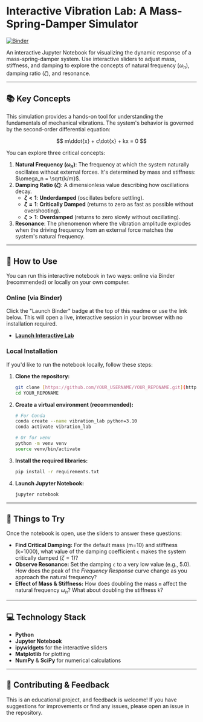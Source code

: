 # Interactive Vibration Lab: A Mass-Spring-Damper Simulator

[![Binder](https://mybinder.org/badge_logo.svg)](https://mybinder.org/v2/gh/jameslehoux/Natural_Frequency_and_Resonance/HEAD)

An interactive Jupyter Notebook for visualizing the dynamic response of a mass-spring-damper system. Use interactive sliders to adjust mass, stiffness, and damping to explore the concepts of natural frequency ($\omega_n$), damping ratio ($\zeta$), and resonance.


---

## 📚 Key Concepts

This simulation provides a hands-on tool for understanding the fundamentals of mechanical vibrations. The system's behavior is governed by the second-order differential equation:

$$ m\ddot{x} + c\dot{x} + kx = 0 $$

You can explore three critical concepts:

1.  **Natural Frequency ($\omega_n$)**: The frequency at which the system naturally oscillates without external forces. It's determined by mass and stiffness: $\omega_n = \sqrt{k/m}$.
2.  **Damping Ratio ($\zeta$)**: A dimensionless value describing how oscillations decay.
    * **$\zeta < 1$**: **Underdamped** (oscillates before settling).
    * **$\zeta = 1$**: **Critically Damped** (returns to zero as fast as possible without overshooting).
    * **$\zeta > 1$**: **Overdamped** (returns to zero slowly without oscillating).
3.  **Resonance**: The phenomenon where the vibration amplitude explodes when the driving frequency from an external force matches the system's natural frequency.

---

## 🚀 How to Use

You can run this interactive notebook in two ways: online via Binder (recommended) or locally on your own computer.

### Online (via Binder)

Click the "Launch Binder" badge at the top of this readme or use the link below. This will open a live, interactive session in your browser with no installation required.

* [**Launch Interactive Lab**](https://mybinder.org/v2/gh/jameslehoux/Natural_Frequency_and_Resonance/HEAD)

### Local Installation

If you'd like to run the notebook locally, follow these steps:

1.  **Clone the repository:**
    ```bash
    git clone [https://github.com/YOUR_USERNAME/YOUR_REPONAME.git](https://github.com/YOUR_USERNAME/YOUR_REPONAME.git)
    cd YOUR_REPONAME
    ```

2.  **Create a virtual environment (recommended):**
    ```bash
    # For Conda
    conda create --name vibration_lab python=3.10
    conda activate vibration_lab

    # Or for venv
    python -m venv venv
    source venv/bin/activate
    ```

3.  **Install the required libraries:**
    ```bash
    pip install -r requirements.txt
    ```

4.  **Launch Jupyter Notebook:**
    ```bash
    jupyter notebook
    ```

---

## 🔬 Things to Try

Once the notebook is open, use the sliders to answer these questions:

* **Find Critical Damping:** For the default mass (m=10) and stiffness (k=1000), what value of the damping coefficient `c` makes the system critically damped ($\zeta = 1$)?
* **Observe Resonance:** Set the damping `c` to a very low value (e.g., 5.0). How does the peak of the *Frequency Response* curve change as you approach the natural frequency?
* **Effect of Mass & Stiffness:** How does doubling the mass `m` affect the natural frequency $\omega_n$? What about doubling the stiffness `k`?

---

## 💻 Technology Stack

* **Python**
* **Jupyter Notebook**
* **ipywidgets** for the interactive sliders
* **Matplotlib** for plotting
* **NumPy** & **SciPy** for numerical calculations

---

## 🤝 Contributing & Feedback

This is an educational project, and feedback is welcome! If you have suggestions for improvements or find any issues, please open an issue in the repository.
